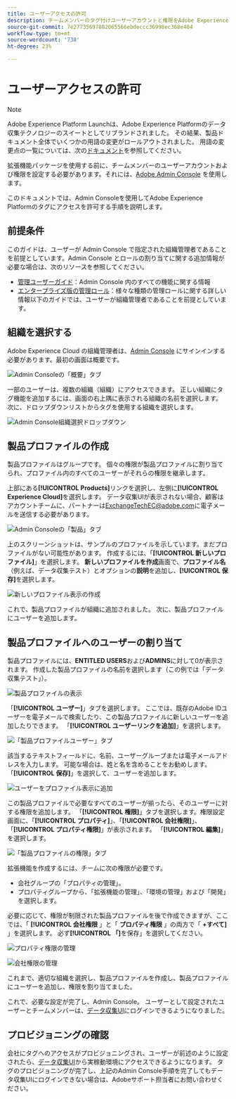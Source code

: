 ```yaml
---
title: ユーザーアクセスの許可
description: チームメンバーのタグ付けユーザーアカウントと権限をAdobe Experience Platformで設定します。
source-git-commit: 7e27735697882065566ebdeccc36998ec368e404
workflow-type: tm+mt
source-wordcount: '738'
ht-degree: 23%

---
```


# ユーザーアクセスの許可

>[!NOTE]
>
>Adobe Experience Platform Launchは、Adobe Experience Platformのデータ収集テクノロジーのスイートとしてリブランドされました。 その結果、製品ドキュメント全体でいくつかの用語の変更がロールアウトされました。 用語の変更点の一覧については、次の[ドキュメント](../../term-updates.md)を参照してください。

拡張機能パッケージを使用する前に、チームメンバーのユーザーアカウントおよび権限を設定する必要があります。それには、[Adobe Admin Console](https://adminconsole.adobe.com/) を使用します。

このドキュメントでは、Admin Consoleを使用してAdobe Experience Platformのタグにアクセスを許可する手順を説明します。

## 前提条件

このガイドは、ユーザーが Admin Console で指定された組織管理者であることを前提としています。Admin Console とロールの割り当てに関する追加情報が必要な場合は、次のリソースを参照してください。

* [管理ユーザーガイド](https://helpx.adobe.com/jp/enterprise/administering/user-guide.html?topic=/enterprise/administering/morehelp/introduction.ug.js)：Admin Console 内のすべての機能に関する情報
* [エンタープライズ版の管理ロール](https://helpx.adobe.com/jp/enterprise/using/admin-roles.html)：様々な種類の管理ロールに関する詳しい情報以下のガイドでは、ユーザーが組織管理者であることを前提としています。

## 組織を選択する

Adobe Experience Cloud の組織管理者は、[Admin Console](https://adminconsole.adobe.com/) にサインインする必要があります。最初の画面は概要です。

![Admin Consoleの「概要」タブ](../images/getting-started/admin-console-overview.png)

一部のユーザーは、複数の組織（組織）にアクセスできます。 正しい組織にタグ機能を追加するには、画面の右上隅に表示される組織の名前を選択します。 次に、ドロップダウンリストからタグを使用する組織を選択します。

![Admin Console組織選択ドロップダウン](../images/getting-started/admin-console-choose-org.png)

## 製品プロファイルの作成

製品プロファイルはグループです。 個々の権限が製品プロファイルに割り当てられ、プロファイル内のすべてのユーザーがそれらの権限を継承します。

上部にある&#x200B;**[!UICONTROL Products]**&#x200B;リンクを選択し、左側に&#x200B;**[!UICONTROL Experience Cloud]**&#x200B;を選択します。 データ収集UIが表示されない場合、顧客はアカウントチームに、パートナーは<ExchangeTechEC@adobe.com>に電子メールを送信する必要があります。

![Admin Consoleの「製品」タブ](../images/getting-started/admin-console-products-launch.png)

上のスクリーンショットは、サンプルのプロファイルを示しています。まだプロファイルがない可能性があります。 作成するには、「**[!UICONTROL 新しいプロファイル]**」を選択します。 **新しいプロファイルを作成**&#x200B;画面で、**プロファイル名**（例えば、データ収集テスト）とオプションの&#x200B;**説明**&#x200B;を追加し、**[!UICONTROL 保存]**&#x200B;を選択します。

![新しいプロファイル表示の作成](../images/getting-started/admin-console-create-a-new-profile.png)

これで、製品プロファイルが組織に追加されました。 次に、製品プロファイルにユーザーを追加します。

## 製品プロファイルへのユーザーの割り当て

製品プロファイルには、**ENTITLED USERS**&#x200B;および&#x200B;**ADMINS**&#x200B;に対して0が表示されます。 作成した製品プロファイルの名前を選択します（この例では「データ収集テスト」）。

![製品プロファイルの表示](../images/getting-started/admin-console-profiles-add-user.png)

「**[!UICONTROL ユーザー]**」タブを選択します。 ここでは、既存のAdobe IDユーザーを電子メールで検索したり、この製品プロファイルに新しいユーザーを追加したりできます。 「**[!UICONTROL ユーザーリンクを追加]**」を選択します。

![「製品プロファイルユーザー」タブ](../images/getting-started/admin-console-add-launch-user.png)

該当するテキストフィールドに、名前、ユーザーグループまたは電子メールアドレスを入力します。 可能な場合は、姓と名を含めることをお勧めします。 「**[!UICONTROL 保存]**」を選択して、ユーザーを追加します。

![ユーザーをプロファイル表示に追加](../images/getting-started/admin-console-add-user.png)

この製品プロファイルで必要なすべてのユーザーが揃ったら、そのユーザーに対する権限を追加します。 「**[!UICONTROL 権限]**」タブを選択します。権限設定画面に、「**[!UICONTROL プロパティ]**」、「**[!UICONTROL 会社権限]**」、「**[!UICONTROL プロパティ権限]**」が表示されます。 「**[!UICONTROL 編集]**」を選択します。

![「製品プロファイルの権限」タブ](../images/getting-started/admin-console-profile-permissions.png)

拡張機能を作成するには、チームに次の権限が必要です。

* 会社グループの「プロパティの管理」。
* プロパティグループから、「拡張機能の管理」、「環境の管理」および「開発」を選択します。

必要に応じて、権限が制限された製品プロファイルを後で作成できますが、ここでは、「 **[!UICONTROL 会社権限** 」と「 **プロパティ権限** 」の両方で「 **+すべて]** 」を選択します。 必ず&#x200B;**[!UICONTROL 「]**&#x200B;を保存」を選択してください。

![プロパティ権限の管理](../images/getting-started/admin-console-add-all-property-rights.png)

![会社権限の管理](../images/getting-started/admin-console-add-all-company-rights.png)

これまで、適切な組織を選択し、製品プロファイルを作成し、製品プロファイルにユーザーを追加し、権限を割り当てました。

これで、必要な設定が完了し、Admin Console。 ユーザーとして設定されたユーザーとチームメンバーは、[データ収集UI](https://launch.adobe.com/)にログインできるようになりました。

## プロビジョニングの確認

会社にタグへのアクセスがプロビジョニングされ、ユーザーが前述のように設定されたら、[データ収集UI](https://launch.adobe.com/)から実稼動環境にアクセスできるようになります。 タグのプロビジョニングが完了し、上記のAdmin Console手順を完了してもデータ収集UIにログインできない場合は、Adobeサポート担当者にお問い合わせください。
